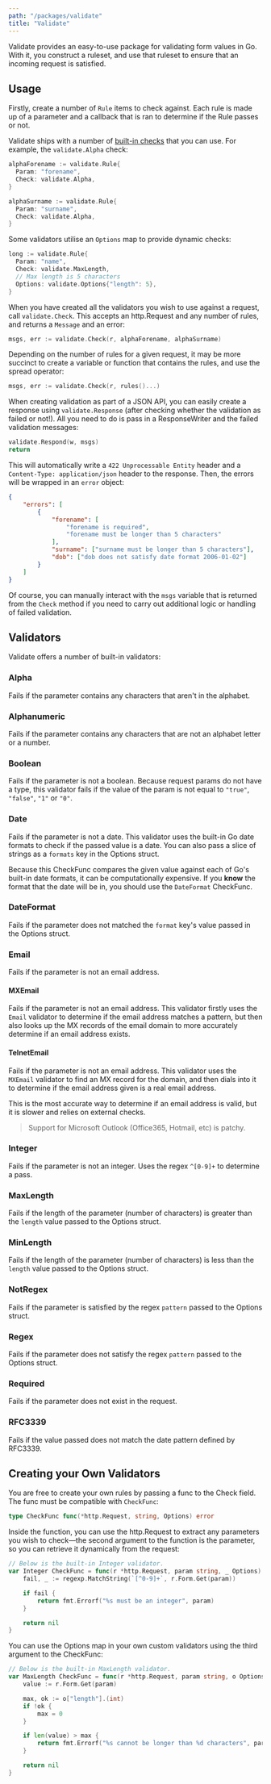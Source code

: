 ```yaml
---
path: "/packages/validate"
title: "Validate"
---
```


Validate provides an easy-to-use package for validating form
values in Go. With it, you construct a ruleset, and use that
ruleset to ensure that an incoming request is satisfied.

## Usage

Firstly, create a number of `Rule` items to check against. Each
rule is made up of a parameter and a callback that is ran to
determine if the Rule passes or not.

Validate ships with a number of [built-in checks] that you can
use. For example, the `validate.Alpha` check:

[built-in checks]: #validators

```go
alphaForename := validate.Rule{
  Param: "forename",
  Check: validate.Alpha,
}

alphaSurname := validate.Rule{
  Param: "surname",
  Check: validate.Alpha,
}
```

Some validators utilise an `Options` map to provide dynamic checks:

```go
long := validate.Rule{
  Param: "name",
  Check: validate.MaxLength,
  // Max length is 5 characters
  Options: validate.Options{"length": 5},
}
```

When you have created all the validators you wish to use against
a request, call `validate.Check`. This accepts an http.Request
and any number of rules, and returns a `Message` and an error:

```go
msgs, err := validate.Check(r, alphaForename, alphaSurname)
```

Depending on the number of rules for a given request, it may be
more succinct to create a variable or function that contains the
rules, and use the spread operator:

```go
msgs, err := validate.Check(r, rules()...)
```

When creating validation as part of a JSON API, you can easily
create a response using `validate.Response` (after checking
whether the validation as failed or not!). All you need to do
is pass in a ResponseWriter and the failed validation messages:

```go
validate.Respond(w, msgs)
return
```

This will automatically write a `422 Unprocessable Entity` header
and a `Content-Type: application/json` header to the response.
Then, the errors will be wrapped in an `error` object:

```json
{
    "errors": [
        {
            "forename": [
                "forename is required",
                "forename must be longer than 5 characters"
            ],
            "surname": ["surname must be longer than 5 characters"],
            "dob": ["dob does not satisfy date format 2006-01-02"]
        }
    ]
}
```

Of course, you can manually interact with the `msgs` variable
that is returned from the `Check` method if you need to carry
out additional logic or handling of failed validation.

## Validators

Validate offers a number of built-in validators:

### Alpha

Fails if the parameter contains any characters that aren't in the
alphabet.

### Alphanumeric

Fails if the parameter contains any characters that are not an
alphabet letter or a number.

### Boolean

Fails if the parameter is not a boolean. Because request params
do not have a type, this validator fails if the value of the
param is not equal to `"true"`, `"false"`, `"1"` or `"0"`.

### Date

Fails if the parameter is not a date. This validator uses the
built-in Go date formats to check if the passed value is a date.
You can also pass a slice of strings as a `formats` key in the
Options struct.

Because this CheckFunc compares the given value against each of
Go's built-in date formats, it can be computationally expensive.
If you **know** the format that the date will be in, you should
use the `DateFormat` CheckFunc.

### DateFormat

Fails if the parameter does not matched the `format` key's value
passed in the Options struct.

### Email

Fails if the parameter is not an email address.

#### MXEmail

Fails if the parameter is not an email address. This validator
firstly uses the `Email` validator to determine if the email
address matches a pattern, but then also looks up the MX records
of the email domain to more accurately determine if an email
address exists.

#### TelnetEmail

Fails if the parameter is not an email address. This validator
uses the `MXEmail` validator to find an MX record for the domain,
and then dials into it to determine if the email address given
is a real email address.

This is the most accurate way to determine if an email address
is valid, but it is slower and relies on external checks.

> Support for Microsoft Outlook (Office365, Hotmail, etc) is patchy.

### Integer

Fails if the parameter is not an integer. Uses the regex `^[0-9]+`
to determine a pass.

### MaxLength

Fails if the length of the parameter (number of characters) is
greater than the `length` value passed to the Options struct.

### MinLength

Fails if the length of the parameter (number of characters) is
less than the `length` value passed to the Options struct.

### NotRegex

Fails if the parameter is satisfied by the regex `pattern` passed
to the Options struct.

### Regex

Fails if the parameter does not satisfy the regex `pattern` passed
to the Options struct.

### Required

Fails if the parameter does not exist in the request.

### RFC3339

Fails if the value passed does not match the date pattern defined
by RFC3339.

## Creating your Own Validators

You are free to create your own rules by passing a func to the
Check field. The func must be compatible with `CheckFunc`:

```go
type CheckFunc func(*http.Request, string, Options) error
```

Inside the function, you can use the http.Request to extract any
parameters you wish to check—the second argument to the function
is the parameter, so you can retrieve it dynamically from the
request:

```go
// Below is the built-in Integer validator.
var Integer CheckFunc = func(r *http.Request, param string, _ Options) error {
	fail, _ := regexp.MatchString(`[^0-9]+`, r.Form.Get(param))

	if fail {
		return fmt.Errorf("%s must be an integer", param)
	}

	return nil
}
```

You can use the Options map in your own custom validators using
the third argument to the CheckFunc:

```go
// Below is the built-in MaxLength validator.
var MaxLength CheckFunc = func(r *http.Request, param string, o Options) error {
	value := r.Form.Get(param)

	max, ok := o["length"].(int)
	if !ok {
		max = 0
	}

	if len(value) > max {
		return fmt.Errorf("%s cannot be longer than %d characters", param, max)
	}

	return nil
}
```
